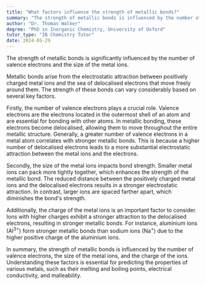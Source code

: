 ```yaml
---
title: "What factors influence the strength of metallic bonds?"
summary: "The strength of metallic bonds is influenced by the number of valence electrons and the size of the metal ions."
author: "Dr. Thomas Walker"
degree: "PhD in Inorganic Chemistry, University of Oxford"
tutor_type: "IB Chemistry Tutor"
date: 2024-05-29
---
```


The strength of metallic bonds is significantly influenced by the number of valence electrons and the size of the metal ions.

Metallic bonds arise from the electrostatic attraction between positively charged metal ions and the sea of delocalised electrons that move freely around them. The strength of these bonds can vary considerably based on several key factors.

Firstly, the number of valence electrons plays a crucial role. Valence electrons are the electrons located in the outermost shell of an atom and are essential for bonding with other atoms. In metallic bonding, these electrons become delocalised, allowing them to move throughout the entire metallic structure. Generally, a greater number of valence electrons in a metal atom correlates with stronger metallic bonds. This is because a higher number of delocalised electrons leads to a more substantial electrostatic attraction between the metal ions and the electrons.

Secondly, the size of the metal ions impacts bond strength. Smaller metal ions can pack more tightly together, which enhances the strength of the metallic bond. The reduced distance between the positively charged metal ions and the delocalised electrons results in a stronger electrostatic attraction. In contrast, larger ions are spaced farther apart, which diminishes the bond's strength.

Additionally, the charge of the metal ions is an important factor to consider. Ions with higher charges exhibit a stronger attraction to the delocalised electrons, resulting in stronger metallic bonds. For instance, aluminium ions ($\text{Al}^{3+}$) form stronger metallic bonds than sodium ions ($\text{Na}^+$) due to the higher positive charge of the aluminium ions.

In summary, the strength of metallic bonds is influenced by the number of valence electrons, the size of the metal ions, and the charge of the ions. Understanding these factors is essential for predicting the properties of various metals, such as their melting and boiling points, electrical conductivity, and malleability.
    